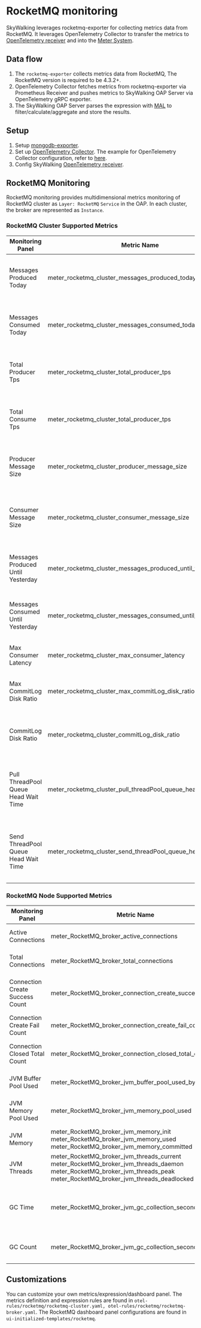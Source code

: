 # RocketMQ monitoring

SkyWalking leverages rocketmq-exporter for collecting metrics data from RocketMQ. It leverages OpenTelemetry
Collector to transfer the metrics to
[OpenTelemetry receiver](opentelemetry-receiver.md) and into the [Meter System](./../../concepts-and-designs/meter.md).

## Data flow

1. The `rocketmq-exporter` collects metrics data from RocketMQ, The RocketMQ version is required to be 4.3.2+.
2. OpenTelemetry Collector fetches metrics from rocketmq-exporter via Prometheus Receiver and pushes metrics to
   SkyWalking OAP Server via OpenTelemetry gRPC exporter.
3. The SkyWalking OAP Server parses the expression with [MAL](../../concepts-and-designs/mal.md) to
   filter/calculate/aggregate and store the results.

## Setup

1. Setup [mongodb-exporter](https://github.com/percona/mongodb_exporter).
2. Set up [OpenTelemetry Collector](https://opentelemetry.io/docs/collector/getting-started/#docker). The example for OpenTelemetry Collector configuration, refer
   to [here](../../../../test/e2e-v2/cases/mongodb/otel-collector-config.yaml).
3. Config SkyWalking [OpenTelemetry receiver](opentelemetry-receiver.md).

## RocketMQ Monitoring

RocketMQ monitoring provides multidimensional metrics monitoring of RocketMQ cluster as `Layer: RocketMQ` `Service` in
the OAP. In each cluster, the broker are represented as `Instance`.

### RocketMQ Cluster Supported Metrics

| Monitoring Panel                         | Metric Name                                                             | Description                                                                                            | Data Source      |
|------------------------------------------|-------------------------------------------------------------------------|--------------------------------------------------------------------------------------------------------|------------------|
| Messages Produced Today                  | meter_rocketmq_cluster_messages_produced_today                          | The number of the cluster messages produced today.                                                     | RocketMQ Cluster |
| Messages Consumed Today                  | meter_rocketmq_cluster_messages_consumed_today                          | The number of the cluster messages consumed today.                                                     | RocketMQ Cluster |
| Total Producer Tps                       | meter_rocketmq_cluster_total_producer_tps                               | The number of messages produced per second per broker.                                                 | RocketMQ Cluster |
| Total Consume Tps                        | meter_rocketmq_cluster_total_producer_tps                               | The number of messages consumed per second per broker.                                                 | RocketMQ Cluster |
| Producer Message Size                    | meter_rocketmq_cluster_producer_message_size                            | The size of a message produced per broker (byte per second).                                           | RocketMQ Cluster |
| Consumer Message Size                    | meter_rocketmq_cluster_consumer_message_size                            | The size of the consumed message per broker (byte per second).                                         | RocketMQ Cluster |
| Messages Produced Until Yesterday        | meter_rocketmq_cluster_messages_produced_until_yesterday                | The total number of messages put until 12 o'clock last night.                                          | RocketMQ Cluster |
| Messages Consumed Until Yesterday        | meter_rocketmq_cluster_messages_consumed_until_yesterday                | The total number of messages read until 12 o'clock last night.                                         | RocketMQ Cluster |
| Max Consumer Latency                     | meter_rocketmq_cluster_max_consumer_latency                             | The max number of consumer latency.                                                                    | RocketMQ Cluster |
| Max CommitLog Disk Ratio                 | meter_rocketmq_cluster_max_commitLog_disk_ratio                         | The max utilization ratio of the commit log disk.                                                      | RocketMQ Cluster |
| CommitLog Disk Ratio                     | meter_rocketmq_cluster_commitLog_disk_ratio                             | The utilization ratio of commit log disk per brokerIp.                                                 | RocketMQ Cluster |
| Pull ThreadPool Queue Head Wait Time     | meter_rocketmq_cluster_pull_threadPool_queue_head_wait_time             | The wait time in milliseconds for pulling threadPool queue (millisecond unit).                         | RocketMQ Cluster |
| Send ThreadPool Queue Head Wait Time     | meter_rocketmq_cluster_send_threadPool_queue_head_wait_time             | The wait time in milliseconds for sending threadPool queue (millisecond unit).                         | RocketMQ Cluster |

### RocketMQ Node Supported Metrics


| Monitoring Panel                | Metric Name                                                                                                                                                                         | Description                                             | Data Source    |
|---------------------------------|-------------------------------------------------------------------------------------------------------------------------------------------------------------------------------------|---------------------------------------------------------|----------------|
| Active Connections              | meter_RocketMQ_broker_active_connections                                                                                                                                              | The number of active connections.                       | RocketMQ Broker  |
| Total Connections               | meter_RocketMQ_broker_total_connections                                                                                                                                               | The total number of connections.                        | RocketMQ Broker  |
| Connection Create Success Count | meter_RocketMQ_broker_connection_create_success_count                                                                                                                                 | The number of successfully created connections.         | RocketMQ Broker  |
| Connection Create Fail Count    | meter_RocketMQ_broker_connection_create_fail_count                                                                                                                                    | The number of failed connections.                       | RocketMQ Broker  |
| Connection Closed Total Count   | meter_RocketMQ_broker_connection_closed_total_count                                                                                                                                   | The total number of closed connections.                 | RocketMQ Broker  |
| JVM Buffer Pool Used            | meter_RocketMQ_broker_jvm_buffer_pool_used_bytes                                                                                                                                      | The usage of jvm buffer pool.                           | RocketMQ Broker  |
| JVM Memory Pool Used            | meter_RocketMQ_broker_jvm_memory_pool_used                                                                                                                                            | The usage of jvm memory pool.                           | RocketMQ Broker  |
| JVM Memory                      | meter_RocketMQ_broker_jvm_memory_init <br /> meter_RocketMQ_broker_jvm_memory_used <br /> meter_RocketMQ_broker_jvm_memory_committed                                                      | The usage of jvm memory.                                | RocketMQ Broker  |
| JVM Threads                     | meter_RocketMQ_broker_jvm_threads_current <br /> meter_RocketMQ_broker_jvm_threads_daemon <br /> meter_RocketMQ_broker_jvm_threads_peak <br /> meter_RocketMQ_broker_jvm_threads_deadlocked | The usage of jvm threads.                               | RocketMQ Broker  |
| GC Time                         | meter_RocketMQ_broker_jvm_gc_collection_seconds_sum                                                                                                                                   | Time spent in a given JVM garbage collector in seconds. | RocketMQ Broker  |
| GC Count                        | meter_RocketMQ_broker_jvm_gc_collection_seconds_count                                                                                                                                 | The count of a given JVM garbage collector.             | RocketMQ Broker  |

## Customizations

You can customize your own metrics/expression/dashboard panel.
The metrics definition and expression rules are found
in `otel-rules/rocketmq/rocketmq-cluster.yaml, otel-rules/rocketmq/rocketmq-broker.yaml`.
The RocketMQ dashboard panel configurations are found in `ui-initialized-templates/rocketmq`.